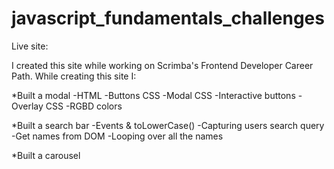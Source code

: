# javascript_fundamentals_challenges
Live site:

I created this site while working on Scrimba's Frontend Developer Career Path. While creating this site I: 

*Built a modal
-HTML
-Buttons CSS
-Modal CSS
-Interactive buttons
-Overlay CSS
-RGBD colors

*Built a search bar 
-Events & toLowerCase()
-Capturing users search query
-Get names from DOM
-Looping over all the names
 
*Built a carousel